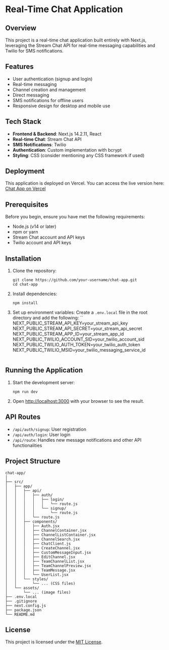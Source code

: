 # Real-Time Chat Application

## Overview

This project is a real-time chat application built entirely with Next.js, leveraging the Stream Chat API for real-time messaging capabilities and Twilio for SMS notifications.

## Features

- User authentication (signup and login)
- Real-time messaging
- Channel creation and management
- Direct messaging
- SMS notifications for offline users
- Responsive design for desktop and mobile use

## Tech Stack

- **Frontend & Backend**: Next.js 14.2.11, React
- **Real-time Chat**: Stream Chat API
- **SMS Notifications**: Twilio
- **Authentication**: Custom implementation with bcrypt
- **Styling**: CSS (consider mentioning any CSS framework if used)

## Deployment

This application is deployed on Vercel. You can access the live version here: [Chat App on Vercel](https://next-chat-app-5pej.vercel.app/)

## Prerequisites

Before you begin, ensure you have met the following requirements:

- Node.js (v14 or later)
- npm or yarn
- Stream Chat account and API keys
- Twilio account and API keys

## Installation

1. Clone the repository:
   ```
   git clone https://github.com/your-username/chat-app.git
   cd chat-app
   ```

2. Install dependencies:
   ```
   npm install
   ```

3. Set up environment variables:
   Create a `.env.local` file in the root directory and add the following:
   ``
   NEXT_PUBLIC_STREAM_API_KEY=your_stream_api_key
   NEXT_PUBLIC_STREAM_API_SECRET=your_stream_api_secret
   NEXT_PUBLIC_STREAM_APP_ID=your_stream_app_id
   NEXT_PUBLIC_TWILIO_ACCOUNT_SID=your_twilio_account_sid
   NEXT_PUBLIC_TWILIO_AUTH_TOKEN=your_twilio_auth_token
   NEXT_PUBLIC_TWILIO_MSID=your_twilio_messaging_service_id
   ```

## Running the Application

1. Start the development server:
   ```
   npm run dev
   ```

2. Open [http://localhost:3000](http://localhost:3000) with your browser to see the result.

## API Routes

- `/api/auth/signup`: User registration
- `/api/auth/login`: User login
- `/api/route`: Handles new message notifications and other API functionalities

## Project Structure

```
chat-app/
│
├── src/
│   ├── app/
│   │   ├── api/
│   │   │   ├── auth/
│   │   │   │   ├── login/
│   │   │   │   │   └── route.js
│   │   │   │   └── signup/
│   │   │   │       └── route.js
│   │   │   └── route.js
│   │   ├── components/
│   │   │   ├── Auth.jsx
│   │   │   ├── ChannelContainer.jsx
│   │   │   ├── ChannelListContainer.jsx
│   │   │   ├── ChannelSearch.jsx
│   │   │   ├── ChatClient.js
│   │   │   ├── CreateChannel.jsx
│   │   │   ├── CustomMessageInput.jsx
│   │   │   ├── EditChannel.jsx
│   │   │   ├── TeamChannelList.jsx
│   │   │   ├── TeamChannelPreview.jsx
│   │   │   ├── TeamMessage.jsx
│   │   │   └── UserList.jsx
│   │   └── styles/
│   │       └── ... (CSS files)
│   └── assets/
│       └── ... (image files)
├── .env.local
├── .gitignore
├── next.config.js
├── package.json
└── README.md
```

## License

This project is licensed under the [MIT License](LICENSE).